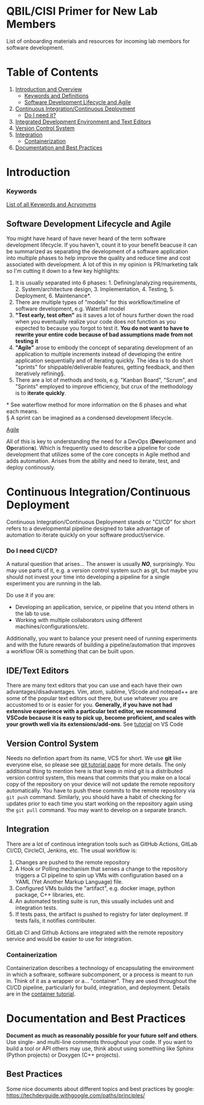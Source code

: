 # QBIL/CISI Primer for New Lab Members
List of onboarding materials and resources for incoming lab membors for software development. 


# Table of Contents
1. [Introduction and Overview](#introduction)
    * [Keywords and Definitions](#keywords)
    * [Software Development Lifecycle and Agile](#software-development-lifecycle-and-agile)
2. [Continuous Integration/Continuous Deployment](#continuous-integrationcontinous-deployment)
    * [Do I need it?](#do-i-need-cicd)
3. [Integrated Development Environment and Text Editors](#idetext-editors)
4. [Version Control System](#version-control-system)
5. [Integration](#integration)
    * [Containerization](#containerization)
6. [Documentation and Best Practices](#documentation-and-best-practices)


# Introduction
### Keywords
[List of all Keywords and Acryonyms][keywords]

## Software Development Lifecycle and Agile
You might have heard of have never heard of the term software development lifecycle. If you haven't, count it to your benefit beacuse it can be summarized as separating the development of a software application into multiple phases to help improve the quality and reduce time and cost associated with development. A lot of this in my opinion is PR/marketing talk so I'm cutting it down to a few key highlights:

1. It is usually separated into 6 phases: 1. Defining/analyzing requirements, 2. System/architecture design, 3. Implementation, 4. Testing, 5. Deployment, 6. Maintenance*.
2. There are multiple types of "models" for this workflow/timeline of software development, e.g. Waterfall model
3. **"Test early, test often"** as it saves a lot of hours further down the road when you eventually realize your code does not function as you expected to because you forgot to test it. **You do not want to have to rewrite your entire code because of bad assumptions made from not testing it**
4. **"Agile"** arose to embody the concept of separating development of an application to multiple increments instead of developing the entire application sequentially and of iterating quickly. The idea is to do short "sprints" for shippable/deliverable features, getting feedback, and then iteratively refining§.
5. There are a lot of methods and tools, e.g. "Kanban Board", "Scrum", and "Sprints" employed to improve efficiency, but crux of the methodology is to **iterate quickly**. 

\* See waterflow method for more information on the 6 phases and what each means. \
§ A sprint can be imagined as a condensed development lifecycle. 

[Agile](https://agilemanifesto.org/)


All of this is key to understanding the need for a DevOps (**Dev**elopment and **Op**eration**s**). Which is frequently used to describe a pipeline for code development that utilizes some of the core concepts in Agile method and adds automation. Arises from the ability and need to iterate, test, and deploy continously.

# Continuous Integration/Continuous Deployment
Continuous Integration/Continuous Deployment stands or "CI/CD" for short refers to a developmental pipeline designed to take advantage of automation to iterate quickly on your software product/service.

### Do I need CI/CD?
A natural question that arises... The answer is usually ***NO***, surprisingly. You may use parts of it, e.g. a version control system such as git, but maybe you should not invest your time into developing a pipeline for a single experiment you are running in the lab. 

Do use it if you are:
* Developing an application, service, or pipeline that you intend others in the lab to use. 
* Working with multiple collaborators using different machines/configurations/etc. 

Additionally, you want to balance your present need of running experiments and with the future rewards of building a pipeline/automation that improves a workflow OR is something that can be built upon. 

## IDE/Text Editors
There are many text editors that you can use and each have their own advantages/disadvantages. Vim, atom, sublime, VScode and notepad++ are some of the popular text editors out there, but use whatever you are accustomed to or is easier for you. **Generally, if you have not had extensive experience with a particular text editor, we recommend VSCode because it is easy to pick up, become proficient, and scales with your growth well via its extensions/add-ons**. See [tutorial](vscode.md) on VS Code

## Version Control System
Needs no defintion apart from its name, VCS for short. We use **git** like everyone else, so please see [git tutorial page](version-control.md) for more details. The only additional thing to mention here is that keep in mind git is a distributed version control system, this means that commits that you make on a local copy of the repository on your device will not update the remote repository automatically. You have to push these commits to the remote repository via `git push` command. Similarly, you should have a habit of checking for updates prior to each time you start working on the repository again using the `git pull` command. You may want to develop on a separate branch.  

## Integration
There are a lot of continous integration tools such as GitHub Actions, GitLab CI/CD, CircleCI, Jenkins, etc. The usual workflow is: 

1) Changes are pushed to the remote repository
2) A Hook or Polling mechanism that senses a change to the repository triggers a CI pipeline to spin up VMs with configuration based on a YAML (Yet Another Markup Language) file.
3) Configured VMs builds the  "artifact", e.g. docker image, python package, C++ libraries, etc.
4) An automated testing suite is run, this usually includes unit and integration tests. 
5) If tests pass, the artifact is pushed to registry for later deployment. If tests fails, it notifies contributer.

GitLab CI and Github Actions are integrated with the remote repository service and would be easier to use for integration. 

### Containerization
Containerization describes a technology of encapsulating the environment in which a software, software subcomponent, or a process is meant to run in. Think of it as a wrapper or a... "container". They are used throughout the CI/CD pipeline, particularly for build, integration, and deployment. Details are in the [container tutorial](containers.md). 

# Documentation and Best Practices
**Document as much as reasonably possible for your future self and others**. Use single- and multi-line comments throughout your code. If you want to build a tool or API others may use, think about using something like Sphinx (Python projects) or Doxygen (C++ projects). 

## Best Practices
Some nice documents about different topics and best practices by google:
https://techdevguide.withgoogle.com/paths/principles/

[keywords]: keywords.md